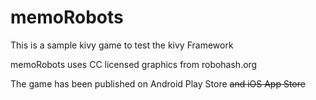 memoRobots
==========

This is a sample kivy game to test the kivy Framework

memoRobots uses CC licensed graphics from robohash.org

The game has been published on Android Play Store ~~and iOS App Store~~

